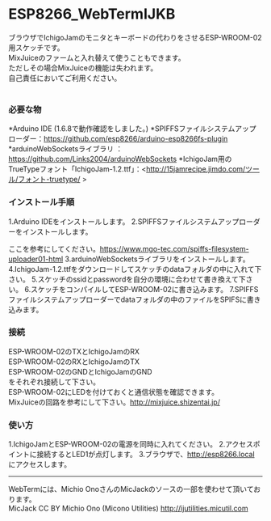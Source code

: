 # ESP8266_WebTermIJKB
ブラウザでIchigoJamのモニタとキーボードの代わりをさせるESP-WROOM-02用スケッチです。 <br>
MixJuiceのファームと入れ替えて使うこともできます。<br>
ただしその場合MixJuiceの機能は失われます。<br>
自己責任においてご利用ください。 <br>
<br>
### 必要な物 ###
*Arduino IDE (1.6.8で動作確認をしました。)
*SPIFFSファイルシステムアップローダー：<https://github.com/esp8266/arduino-esp8266fs-plugin>
*arduinoWebSocketsライブラリ ：<https://github.com/Links2004/arduinoWebSockets>
*IchigoJam用の TrueTypeフォント「IchigoJam-1.2.ttf」：<http://15jamrecipe.jimdo.com/ツール/フォント-truetype/ >


### インストール手順 ###
 1.Arduino IDEをインストールします。
 2.SPIFFSファイルシステムアップローダーをインストールします。

ここを参考にしてください。<https://www.mgo-tec.com/spiffs-filesystem-uploader01-html>
 3.arduinoWebSocketsライブラリをインストールします。
 4.IchigoJam-1.2.ttfをダウンロードしてスケッチのdataフォルダの中に入れて下さい。
 5.スケッチのssidとpasswordを自分の環境に合わせて書き換えて下さい。
 6.スケッチをコンパイルしてESP-WROOM-02に書き込みます。
 7.SPIFFSファイルシステムアップローダーでdataフォルダの中のファイルをSPIFSに書き込みます。


### 接続 ###
ESP-WROOM-02のTXとIchigoJamのRX <br>
ESP-WROOM-02のRXとIchigoJamのTX <br>
ESP-WROOM-02のGNDとIchigoJamのGND <br>
をそれぞれ接続して下さい。 <br>
ESP-WROOM-02にLEDを付けておくと通信状態を確認できます。<br>
MixJuiceの回路を参考にして下さい。<http://mixjuice.shizentai.jp/><br>


### 使い方 ###
 1.IchigoJamとESP-WROOM-02の電源を同時に入れてください。
 2.アクセスポイントに接続するとLED1が点灯します。
 3.ブラウザで、http://esp8266.local にアクセスします。



---
WebTermには、Michio OnoさんのMicJackのソースの一部を使わせて頂いております。<br>
MicJack CC BY Michio Ono (Micono Utilities) <http://ijutilities.micutil.com>


